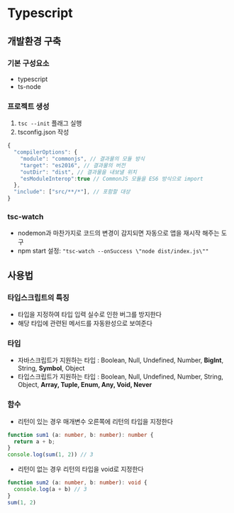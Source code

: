 # Typescript
## 개발환경 구축
### 기본 구성요소
- typescript
- ts-node

### 프로젝트 생성
1. `tsc --init` 플래그 실행
2. tsconfig.json 작성
```javascript 
{
  "compilerOptions": {
    "module": "commonjs", // 결과물의 모듈 방식
    "target": "es2016", // 결과물의 버전
    "outDir": "dist", // 결과물을 내보낼 위치
    "esModuleInterop":true // CommonJS 모듈을 ES6 방식으로 import
  },
  "include": ["src/**/*"], // 포함할 대상
}
```

### tsc-watch
- nodemon과 마찬가지로 코드의 변경이 감지되면 자동으로 앱을 재시작 해주는 도구
- npm start 설정: `"tsc-watch --onSuccess \"node dist/index.js\""`

## 사용법
### 타입스크립트의 특징

* 타입을 지정하여 타입 입력 실수로 인한 버그를 방지한다
* 해당 타입에 관련된 메서드를 자동완성으로 보여준다

### 타입

* 자바스크립트가 지원하는 타입 : Boolean, Null, Undefined, Number, **BigInt**, String, **Symbol**, Object
* 타입스크립트가 지원하는 타입 : Boolean, Null, Undefined, Number, String, Object, **Array, Tuple, Enum, Any, Void, Never**

### 함수
- 리턴이 있는 경우 매개변수 오른쪽에 리턴의 타입을 지정한다
```typescript
function sum1 (a: number, b: number): number {
  return a + b;
}
console.log(sum(1, 2)) // 3
```

- 리턴이 없는 경우 리턴의 타입을 void로 지정한다
```typescript
function sum2 (a: number, b: number): void {
  console.log(a + b) // 3
}
sum(1, 2)
```
